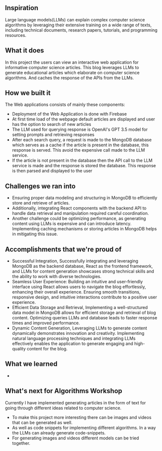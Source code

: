 ## Inspiration
Large language models(LLMs) can explain complex computer science algorithms by leveraging their extensive training on a wide range of texts, including technical documents, research papers, tutorials, and programming resources. 

## What it does
In this project the users can view an interactive web application for informative computer science articles.
This blog leverages LLMs to generate educational articles which elaborate on computer science algorithms. And caches the response of the APIs from the LLMs. 

## How we built it
The Web applications consists of mainly these components:
- Deployment of the Web Application is done with Firebase
- At first time load of the webpage default articles are displayed and user has the option to search of new articles
- The LLM used for querying response is OpenAI's GPT 3.5 model for setting prompts and retrieving responses
- After each search query, a request is made to the MongoDB database which serves as a cache if the article is present in the database, this response is served. This avoid the expensive call made to the LLM service.
- If the article is not present in the database then the API call to the LLM service is made and the response is stored the database. This response is then parsed and displayed to the user

## Challenges we ran into
- Ensuring proper data modeling and structuring in MongoDB to efficiently store and retrieve of articles.
- Additionally, integrating React components with the backend API to handle data retrieval and manipulation required careful coordination.
- Another challenge could be optimizing performance, as generating content using LLMs is expensive and can introduce latency. Implementing caching mechanisms or storing articles in MongoDB helps in mitigating this issue.

## Accomplishments that we're proud of
- Successful Integration, Successfully integrating and leveraging MongoDB as the backend database, React as the frontend framework, and LLMs for content generation showcases strong technical skills and the ability to work with diverse technologies.
- Seamless User Experience: Building an intuitive and user-friendly interface using React allows users to navigate the blog effortlessly, enhancing their overall experience. Ensuring smooth transitions, responsive design, and intuitive interactions contribute to a positive user experience.
- Efficient Data Storage and Retrieval, Implementing a well-structured data model in MongoDB allows for efficient storage and retrieval of blog content. Optimizing queries LLMs and database leads to faster response times and improved performance.
- Dynamic Content Generation, Leveraging LLMs to generate content dynamically demonstrates innovation and creativity. Implementing natural language processing techniques and integrating LLMs effectively enables the application to generate engaging and high-quality content for the blog.

## What we learned
-

## What's next for Algorithms Workshop
Currently I have implemented generating articles in the form of text for going through different ideas related to computer science. 
- To make this project more interesting there can be images and videos that can be generated as well.
- As well as code snippets for implementing different algorithms. In a way the LLMs can already generate code-snippets.
- For generating images and videos different models can be tried together.
